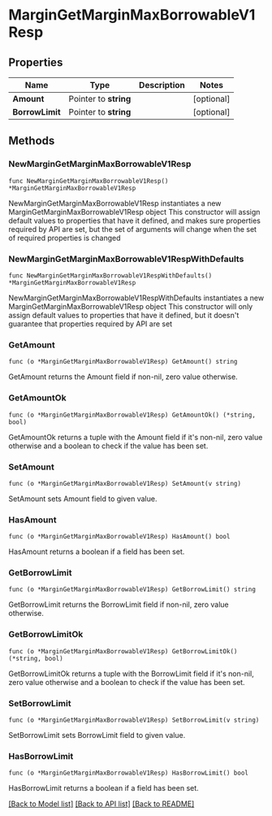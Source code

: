 # MarginGetMarginMaxBorrowableV1Resp

## Properties

Name | Type | Description | Notes
------------ | ------------- | ------------- | -------------
**Amount** | Pointer to **string** |  | [optional] 
**BorrowLimit** | Pointer to **string** |  | [optional] 

## Methods

### NewMarginGetMarginMaxBorrowableV1Resp

`func NewMarginGetMarginMaxBorrowableV1Resp() *MarginGetMarginMaxBorrowableV1Resp`

NewMarginGetMarginMaxBorrowableV1Resp instantiates a new MarginGetMarginMaxBorrowableV1Resp object
This constructor will assign default values to properties that have it defined,
and makes sure properties required by API are set, but the set of arguments
will change when the set of required properties is changed

### NewMarginGetMarginMaxBorrowableV1RespWithDefaults

`func NewMarginGetMarginMaxBorrowableV1RespWithDefaults() *MarginGetMarginMaxBorrowableV1Resp`

NewMarginGetMarginMaxBorrowableV1RespWithDefaults instantiates a new MarginGetMarginMaxBorrowableV1Resp object
This constructor will only assign default values to properties that have it defined,
but it doesn't guarantee that properties required by API are set

### GetAmount

`func (o *MarginGetMarginMaxBorrowableV1Resp) GetAmount() string`

GetAmount returns the Amount field if non-nil, zero value otherwise.

### GetAmountOk

`func (o *MarginGetMarginMaxBorrowableV1Resp) GetAmountOk() (*string, bool)`

GetAmountOk returns a tuple with the Amount field if it's non-nil, zero value otherwise
and a boolean to check if the value has been set.

### SetAmount

`func (o *MarginGetMarginMaxBorrowableV1Resp) SetAmount(v string)`

SetAmount sets Amount field to given value.

### HasAmount

`func (o *MarginGetMarginMaxBorrowableV1Resp) HasAmount() bool`

HasAmount returns a boolean if a field has been set.

### GetBorrowLimit

`func (o *MarginGetMarginMaxBorrowableV1Resp) GetBorrowLimit() string`

GetBorrowLimit returns the BorrowLimit field if non-nil, zero value otherwise.

### GetBorrowLimitOk

`func (o *MarginGetMarginMaxBorrowableV1Resp) GetBorrowLimitOk() (*string, bool)`

GetBorrowLimitOk returns a tuple with the BorrowLimit field if it's non-nil, zero value otherwise
and a boolean to check if the value has been set.

### SetBorrowLimit

`func (o *MarginGetMarginMaxBorrowableV1Resp) SetBorrowLimit(v string)`

SetBorrowLimit sets BorrowLimit field to given value.

### HasBorrowLimit

`func (o *MarginGetMarginMaxBorrowableV1Resp) HasBorrowLimit() bool`

HasBorrowLimit returns a boolean if a field has been set.


[[Back to Model list]](../README.md#documentation-for-models) [[Back to API list]](../README.md#documentation-for-api-endpoints) [[Back to README]](../README.md)


